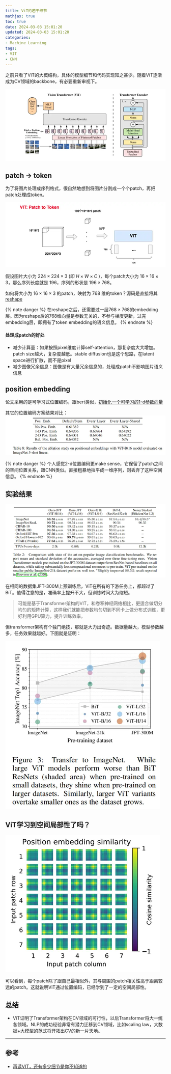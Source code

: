 ```yaml
---
title: ViT的若干细节
mathjax: true
toc: true
date: 2024-03-03 15:01:20
updated: 2024-03-03 15:01:20
categories:
- Machine Learning
tags:
- VIT
- CNN
---
```

之前只看了ViT的大概结构，具体的模型细节和代码实现知之甚少。随着ViT逐渐成为CV领域的backbone，有必要重新审视下。

<!--more-->

![ViT](https://raw.githubusercontent.com/TransformersWsz/picx-images-hosting/master/image.ltb9u1l3.webp)

## patch -> token
为了将图片处理成序列格式，很自然地想到将图片分割成一个个patch，再把patch处理成token。

![patch](https://raw.githubusercontent.com/TransformersWsz/picx-images-hosting/master/image.54xi0lkn9a.webp)

假设图片大小为 $224 \times 224 \times 3$ (即 $H \times W \times C$ )，每个patch大小为 $16 \times 16 \times 3$，那么序列长度就是 $196$，序列的形状是 $196 \times 768$。

如何将大小为 $16 \times 16 \times 3$ 的patch，映射为 $768$ 维的token？源码是直接将其[reshape](https://github.com/lucidrains/vit-pytorch/blob/5578ac472faf3903d4739ba783f3875b77177e57/vit_pytorch/vit.py#L96)

{% note danger %}
在reshape之后，还需要过一层$768 \times 768$的embedding层。因为reshape后的$768$维向量是参数无关的，不参与梯度更新，过完embedding层，即拥有了token embedding的语义信息。
{% endnote %}

#### 处理成patch的好处
- 减少计算量：如果按照pixel维度计算self-attention，那复杂度大大增加。patch size越大，复杂度越低。stable diffusion也是这个思路，在latent space进行扩散，而不是pixel
- 减少图像冗余信息：图像是有大量冗余信息的，处理成patch不影响图片语义信息

## position embedding
论文采用的是可学习式位置编码，跟bert类似，[初始化一个可学习的1-d参数向量](https://github.com/lucidrains/vit-pytorch/blob/5578ac472faf3903d4739ba783f3875b77177e57/vit_pytorch/vit.py#L102)

其它的位置编码方案结果对比：
![pos](https://raw.githubusercontent.com/TransformersWsz/picx-images-hosting/master/image.7smyazbtz0.webp)

{% note danger %}
个人感觉2-d位置编码更make sense，它保留了patch之间的空间位置关系，跟CNN类似。直接粗暴地拉平成一维序列，则丢弃了这种空间信息。
{% endnote %}

## 实验结果
![exp](https://raw.githubusercontent.com/TransformersWsz/picx-images-hosting/master/image.8z69jlfhxt.webp)

在相同的数据集JFT-300M上预训练后，ViT在所有的下游任务上，都超过了BiT。值得注意的是，准确率上提升不大，但训练时间大为缩短。

> 可能是基于Transformer架构的VIT，和卷积神经网络相比，更适合做切分均匀的矩阵计算，这样我们就能把参数均匀切到不同卡上做分布式训练，更好利用GPU算力，提升训练效率。

但transformer架构有个独门绝技，那就是大力出奇迹。数据量越大，模型参数越多，任务效果就越好。下图就是证明：

![exp](https://raw.githubusercontent.com/TransformersWsz/picx-images-hosting/master/image.6f0f6yxsxl.webp)

## ViT学习到空间局部性了吗？

![local](https://raw.githubusercontent.com/TransformersWsz/picx-images-hosting/master/image.45f93hws8.webp)

可以看到，每个patch除了跟自己最相似外，其与周围的patch相关性高于距离较远的patch。这就说明ViT通过位置编码，已经学到了一定的空间局部性。

## 总结
- ViT证明了Transformer架构在CV领域的可行性，以后Transformer将大一统各领域。NLP的成功经验非常有潜力迁移到CV领域，比如scaling law，大数据+大模型的范式将开拓出CV的新一片天地。

___

## 参考
- [再读VIT，还有多少细节是你不知道的](https://mp.weixin.qq.com/s/kcqYF-Z3AwbPLQUOozyI0Q)